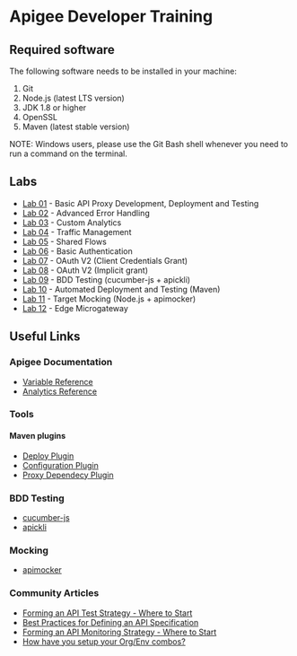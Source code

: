 # Apigee Developer Training

## Required software

The following software needs to be installed in your machine:

1. Git
2. Node.js (latest LTS version)
3. JDK 1.8 or higher
4. OpenSSL
4. Maven (latest stable version)

NOTE: Windows users, please use the Git Bash shell whenever you need to run a command on the terminal.

## Labs

* [Lab 01](labs/lab-01) - Basic API Proxy Development, Deployment and Testing
* [Lab 02](labs/lab-02) - Advanced Error Handling
* [Lab 03](labs/lab-03) - Custom Analytics
* [Lab 04](labs/lab-04) - Traffic Management
* [Lab 05](labs/lab-05) - Shared Flows
* [Lab 06](labs/lab-06) - Basic Authentication
* [Lab 07](labs/lab-07) - OAuth V2 (Client Credentials Grant)
* [Lab 08](labs/lab-08) - OAuth V2 (Implicit grant)
* [Lab 09](labs/lab-09) - BDD Testing (cucumber-js + apickli)
* [Lab 10](labs/lab-10) - Automated Deployment and Testing (Maven)
* [Lab 11](labs/lab-11) - Target Mocking (Node.js + apimocker)
* [Lab 12](labs/lab-12) - Edge Microgateway

## Useful Links

### Apigee Documentation

* [Variable Reference](https://docs.apigee.com/api-platform/reference/variables-reference)
* [Analytics Reference](https://docs.apigee.com/api-platform/analytics/analytics-reference)

### Tools

#### Maven plugins

* [Deploy Plugin](https://github.com/apigee/apigee-deploy-maven-plugin)
* [Configuration Plugin](https://github.com/apigee/apigee-config-maven-plugin)
* [Proxy Dependecy Plugin](https://github.com/apigee/proxy-dependency-maven-plugin)

### BDD Testing

* [cucumber-js](https://github.com/cucumber/cucumber-js)
* [apickli](https://github.com/apickli/apickli)

### Mocking

* [apimocker](https://github.com/gstroup/apimocker)

### Community Articles

* [Forming an API Test Strategy - Where to Start](https://community.apigee.com/articles/16169/forming-an-api-test-strategy-where-to-start.html)
* [Best Practices for Defining an API Specification](https://community.apigee.com/articles/15459/best-practices-for-defining-an-api-specification.html)
* [Forming an API Monitoring Strategy - Where to Start](https://community.apigee.com/articles/17862/forming-an-api-monitoring-strategy-where-to-start.html)
* [How have you setup your Org/Env combos?](https://community.apigee.com/questions/22800/how-have-you-setup-your-orgenv-combos.html)
